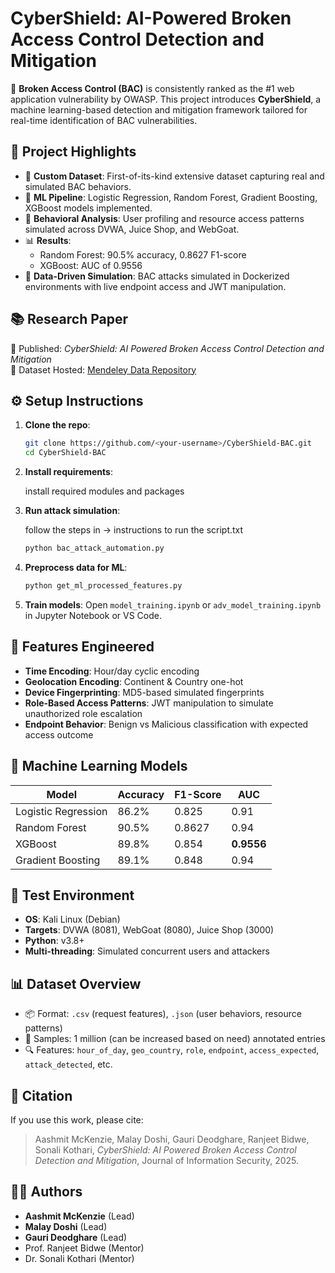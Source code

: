 # CyberShield: AI-Powered Broken Access Control Detection and Mitigation

🚨 **Broken Access Control (BAC)** is consistently ranked as the #1 web application vulnerability by OWASP. This project introduces **CyberShield**, a machine learning-based detection and mitigation framework tailored for real-time identification of BAC vulnerabilities.

## 📌 Project Highlights

- 📁 **Custom Dataset**: First-of-its-kind extensive dataset capturing real and simulated BAC behaviors.
- 🤖 **ML Pipeline**: Logistic Regression, Random Forest, Gradient Boosting, XGBoost models implemented.
- 🧠 **Behavioral Analysis**: User profiling and resource access patterns simulated across DVWA, Juice Shop, and WebGoat.
- 📊 **Results**: 
  - Random Forest: 90.5% accuracy, 0.8627 F1-score
  - XGBoost: AUC of 0.9556
- 🧪 **Data-Driven Simulation**: BAC attacks simulated in Dockerized environments with live endpoint access and JWT manipulation.

## 📚 Research Paper

📄 Published: *CyberShield: AI Powered Broken Access Control Detection and Mitigation*  
🔗 Dataset Hosted: [Mendeley Data Repository](https://data.mendeley.com/drafts/vvr4w36bn6) 

## ⚙️ Setup Instructions

1. **Clone the repo**:

   ```bash
   git clone https://github.com/<your-username>/CyberShield-BAC.git
   cd CyberShield-BAC
   ```

2. **Install requirements**:

    install required modules and packages
   
4. **Run attack simulation**:

   follow the steps in -> instructions to run the script.txt
   
   ```bash
   python bac_attack_automation.py
   ```

5. **Preprocess data for ML**:

   ```bash
   python get_ml_processed_features.py
   ```

6. **Train models**:
   Open `model_training.ipynb` or `adv_model_training.ipynb` in Jupyter Notebook or VS Code.

## 🧪 Features Engineered

* **Time Encoding**: Hour/day cyclic encoding
* **Geolocation Encoding**: Continent & Country one-hot
* **Device Fingerprinting**: MD5-based simulated fingerprints
* **Role-Based Access Patterns**: JWT manipulation to simulate unauthorized role escalation
* **Endpoint Behavior**: Benign vs Malicious classification with expected access outcome

## 🧠 Machine Learning Models

| Model               | Accuracy | F1-Score | AUC        |
| ------------------- | -------- | -------- | ---------- |
| Logistic Regression | 86.2%    | 0.825    | 0.91       |
| Random Forest       | 90.5%    | 0.8627   | 0.94       |
| XGBoost             | 89.8%    | 0.854    | **0.9556** |
| Gradient Boosting   | 89.1%    | 0.848    | 0.94       |

## 🧪 Test Environment

* **OS**: Kali Linux (Debian)
* **Targets**: DVWA (8081), WebGoat (8080), Juice Shop (3000)
* **Python**: v3.8+
* **Multi-threading**: Simulated concurrent users and attackers

## 📊 Dataset Overview

* 📦 Format: `.csv` (request features), `.json` (user behaviors, resource patterns)
* 🧬 Samples: 1 million (can be increased based on need) annotated entries
* 🔍 Features: `hour_of_day`, `geo_country`, `role`, `endpoint`, `access_expected`, `attack_detected`, etc.

## 📎 Citation

If you use this work, please cite:

> Aashmit McKenzie, Malay Doshi, Gauri Deodghare, Ranjeet Bidwe, Sonali Kothari, *CyberShield: AI Powered Broken Access Control Detection and Mitigation*, Journal of Information Security, 2025.

## 🧑‍💻 Authors

* **Aashmit McKenzie** (Lead)
* **Malay Doshi** (Lead)
* **Gauri Deodghare** (Lead)
* Prof. Ranjeet Bidwe (Mentor)
* Dr. Sonali Kothari (Mentor)
